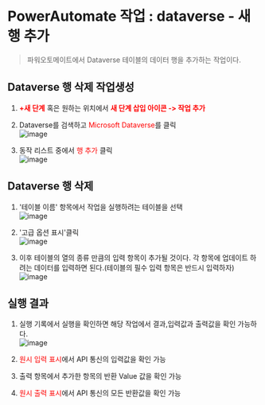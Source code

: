 # PowerAutomate 작업 : dataverse - 새 행 추가
> 파워오토메이트에서 Dataverse 테이블의 데이터 행을 추가하는 작업이다.

## Dataverse 행 삭제 작업생성
1. <span style="color:red">**+새 단계**</span> 혹은 원하는 위치에서 <span style="color:red">**새 단계 삽입 아이콘 -> 작업 추가**</span>

2. Dataverse를 검색하고 <span style="color:red">Microsoft Dataverse</span>를 클릭<br>![image](https://user-images.githubusercontent.com/39551265/157387547-ff0d09c5-eb5d-4b67-9a6e-9ad3fc34dcc6.png)<br>

3. 동작 리스트 중에서 <span style="color:red">행 추가</span> 클릭<br>![image](https://user-images.githubusercontent.com/39551265/159387823-c334bc58-7562-4a84-a120-69074784521e.png)<br>

## Dataverse 행 삭제
1. '테이블 이름' 항목에서 작업을 실행하려는 테이블을 선택<br>![image](https://user-images.githubusercontent.com/39551265/159388229-e4779fee-db60-4ab0-9c8e-a6415b776c57.png)<br> 

2. '고급 옵션 표시'클릭<br>![image](https://user-images.githubusercontent.com/39551265/159388401-9019062e-ece9-4f41-928c-73dedc7467ca.png)<br>

3. 이후 테이블의 열의 종류 만큼의 입력 항목이 추가될 것이다. 각 항목에 업데이트 하려는 데이터를 입력하면 된다.(테이블의 필수 입력 항목은 반드시 입력하자)<br>![image](https://user-images.githubusercontent.com/39551265/159388497-df707e0c-dfc0-4b54-833c-430d2546efb8.png)<br>

## 실행 결과

1. 실행 기록에서 실행을 확인하면 해당 작업에서 결과,입력값과 출력값을 확인 가능하다.<br>![image](https://user-images.githubusercontent.com/39551265/159388781-3e50e4e5-3ae5-4679-b6ce-57036a6f0361.png)<br>

2. <span style="color:red">원시 입력 표시</span>에서 API 통신의 입력값을 확인 가능

3. 출력 항목에서 추가한 항목의 반환 Value 값을 확인 가능

4. <span style="color:red">원시 출력 표시</span>에서 API 통신의 모든 반환값을 확인 가능
